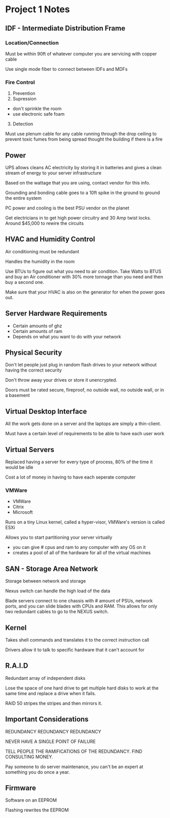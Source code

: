 Project 1 Notes
=================


IDF - Intermediate Distribution Frame
----------------------------------------

### Location/Connection

Must be within 90ft of whatever computer you are servicing with copper cable

Use single mode fiber to connect between IDFs and MDFs

### Fire Control

1. Prevention
2. Supression
  * don't sprinkle the room
  * use electronic safe foam
3. Detection

Must use plenum cable for any cable running through the drop ceiling to prevent toxic
fumes from being spread thought the building if there is a fire

Power
------

UPS allows cleans AC electricity by storing it in batteries and gives a clean stream of
energy to your server infrastructure

Based on the wattage that you are using, contact vendor for this info.

Grounding and bonding cable goes to a 10ft spike in the ground to ground the entire system

PC power and cooling is the best PSU vendor on the planet

Get electricians in to get high power circuitry and 30 Amp twist locks. Around \$45,000 to
rewire the circuits

HVAC and Humidity Control
-------------------------

Air conditioning must be redundant

Handles the humidity in the room

Use BTUs to figure out what you need to air condition. Take Watts to BTUS and buy an Air
conditioner with 30% more tonnage than you need and then buy a second one.

Make sure that your HVAC is also on the generator for when the power goes out.

Server Hardware Requirements
----------------------------

* Certain amounts of ghz
* Certain amounts of ram
* Depends on what you want to do with your network

Physical Security
------------------

Don't let people just plug in random flash drives to your network without having the
correct security

Don't throw away your drives or store it unencrypted.

Doors must be rated secure, fireproof, no outside wall, no outside wall, or in a basement

Virtual Desktop Interface
--------------------------

All the work gets done on a server and the laptops are simply a thin-client.

Must have a certain level of requirements to be able to have each user work

Virtual Servers
----------------

Replaced having a server for every type of process, 80% of the time it would be idle

Cost a lot of money in having to have each seperate computer

### VMWare
* VMWare
* Citrix
* Microsoft

Runs on a tiny Linux kernel, called a hyper-visor, VMWare's version is called ESXi

Allows you to start partitioning your server virtually
* you can give # cpus and ram to any computer with any OS on it
* creates a pool of all of the hardware for all of the virtual machines

SAN - Storage Area Network
----

Storage between network and storage

Nexus switch can handle the high load of the data

Blade servers connect to one chassis with # amount of PSUs, network ports, and you can
slide blades with CPUs and RAM. This allows for only two redundant cables to go to the
NEXUS switch.

Kernel
-------

Takes shell commands and translates it to the correct instruction call

Drivers allow it to talk to specific hardware that it can't account for

R.A.I.D
-----------

Redundant array of independent disks

Lose the space of one hard drive to get multiple hard disks to work at the same time and
replace a drive when it fails.

RAID 50 stripes the stripes and then mirrors it.

Important Considerations
------------------------

REDUNDANCY REDUNDANCY REDUNDANCY

NEVER HAVE A SINGLE POINT OF FAILURE

TELL PEOPLE THE RAMIFICATIONS OF THE REDUNDANCY. FIND CONSULTING MONEY.

Pay someone to do server maintenance, you can't be an expert at something you do once a
year.

Firmware
---------

Software on an EEPROM

Flashing rewrites the EEPROM

